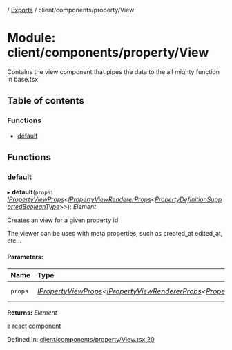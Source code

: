 [](../README.md) / [Exports](../modules.md) / client/components/property/View

# Module: client/components/property/View

Contains the view component that pipes the data to the all mighty function
in base.tsx

## Table of contents

### Functions

- [default](client_components_property_view.md#default)

## Functions

### default

▸ **default**(`props`: [*IPropertyViewProps*](../interfaces/client_components_property_base.ipropertyviewprops.md)<[*IPropertyViewRendererProps*](../interfaces/client_internal_components_propertyview.ipropertyviewrendererprops.md)<[*PropertyDefinitionSupportedBooleanType*](base_root_module_itemdefinition_propertydefinition_types_boolean.md#propertydefinitionsupportedbooleantype)\>\>): *Element*

Creates an view for a given property id

The viewer can be used with meta properties, such as created_at edited_at, etc...

#### Parameters:

Name | Type | Description |
:------ | :------ | :------ |
`props` | [*IPropertyViewProps*](../interfaces/client_components_property_base.ipropertyviewprops.md)<[*IPropertyViewRendererProps*](../interfaces/client_internal_components_propertyview.ipropertyviewrendererprops.md)<[*PropertyDefinitionSupportedBooleanType*](base_root_module_itemdefinition_propertydefinition_types_boolean.md#propertydefinitionsupportedbooleantype)\>\> | the props for the view   |

**Returns:** *Element*

a react component

Defined in: [client/components/property/View.tsx:20](https://github.com/onzag/itemize/blob/55e63f2c/client/components/property/View.tsx#L20)
